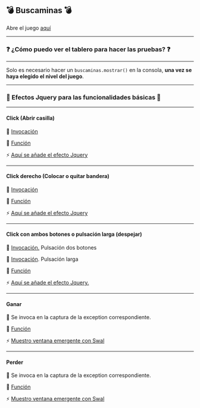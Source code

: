
:bomb: Buscaminas :bomb:
----
Abre el juego [aquí](https://iesgrancapitan-dwec.github.io/Buscaminas-JesusMejiasLeiva)

------------

 ### :question: ¿Cómo puedo ver el tablero para hacer las pruebas? :question:

------------

Solo es necesario hacer un ```buscaminas.mostrar()``` en la consola, **una vez se haya elegido el nivel del juego**.

------------

 ### :dizzy: Efectos Jquery para las funcionalidades básicas :dizzy:

------------
#### Click (Abrir casilla)

:rocket: [Invocación](https://github.com/iesgrancapitan-dwec/Buscaminas-JesusMejiasLeiva/blob/master/js/gui.js#L96)

:memo: [Función](https://github.com/iesgrancapitan-dwec/Buscaminas-JesusMejiasLeiva/blob/master/js/gui.js#L282)

:zap: [Aquí se añade el efecto Jquery](https://github.com/iesgrancapitan-dwec/Buscaminas-JesusMejiasLeiva/blob/master/js/gui.js#L247)



------------
#### Click derecho (Colocar o quitar bandera)

:rocket: [Invocación](https://github.com/iesgrancapitan-dwec/Buscaminas-JesusMejiasLeiva/blob/master/js/gui.js#L108)

:memo: [Función](https://github.com/iesgrancapitan-dwec/Buscaminas-JesusMejiasLeiva/blob/master/js/gui.js#L316)

:zap: [Aquí se añade el efecto Jquery](https://github.com/iesgrancapitan-dwec/Buscaminas-JesusMejiasLeiva/blob/master/js/gui.js#L324)



------------

#### Click con ambos botones o pulsación larga (despejar)

:rocket: [Invocación.](https://github.com/iesgrancapitan-dwec/Buscaminas-JesusMejiasLeiva/blob/master/js/gui.js#L111) Pulsación dos botones

:rocket: [Invocación](https://github.com/iesgrancapitan-dwec/Buscaminas-JesusMejiasLeiva/blob/master/js/gui.js#L127). Pulsación larga

:memo: [Función](https://github.com/iesgrancapitan-dwec/Buscaminas-JesusMejiasLeiva/blob/master/js/gui.js#L187)

:zap: [Aquí se añade el efecto Jquery.](https://github.com/iesgrancapitan-dwec/Buscaminas-JesusMejiasLeiva/blob/master/js/gui.js#L197)


------------

#### Ganar

:rocket: Se invoca en la captura de la exception correspondiente.

:memo: [Función](https://github.com/iesgrancapitan-dwec/Buscaminas-JesusMejiasLeiva/blob/master/js/gui.js#L355)

:zap: [Muestro ventana emergente con Swal](https://github.com/iesgrancapitan-dwec/Buscaminas-JesusMejiasLeiva/blob/master/js/gui.js#L299)

------------
#### Perder

:rocket: Se invoca en la captura de la exception correspondiente.

:memo: [Función ](https://github.com/iesgrancapitan-dwec/Buscaminas-JesusMejiasLeiva/blob/master/js/gui.js#L355)

:zap: [Muestro ventana emergente con Swal](https://github.com/iesgrancapitan-dwec/Buscaminas-JesusMejiasLeiva/blob/master/js/gui.js#L304)
